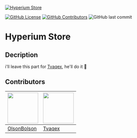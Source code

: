 [![Hyperium Store](https://img.shields.io/badge/Hyperium_Store-Website-2560e8)](chrome://dino/)

[![GitHub License](https://img.shields.io/github/license/OlsonBolson-dev/Hyperium-Store?logo=github)](https://github.com/OlsonBolson-dev/Hyperium-Store/blob/4d6b75f23dcf29484beb34964d5a98c598573ffa/LICENSE)
[![GitHub Contributors](https://img.shields.io/github/contributors/OlsonBolson-dev/Hyperium-Store?logo=github)](https://github.com/OlsonBolson-dev/Hyperium-Store/blob/main/README.md#creators)
![GitHub last commit](https://img.shields.io/github/last-commit/OlsonBolson-dev/Hyperium-Store?logo=github)


# Hyperium Store

## Decription
i'll leave this part for [Tvaqex](https://github.com/Tvaqex), he'll do it 🙂

## Contributors
| [<img src="https://avatars.githubusercontent.com/u/74601916" width="100"/>](https://github.com/OlsonBolson-dev) | [<img src="https://avatars.githubusercontent.com/u/111024392" width="100"/>](https://github.com/Tvaqex) |
| --- | --- |
| [OlsonBolson](https://github.com/OlsonBolson-dev) | [Tvaqex](https://github.com/Tvaqex) |
